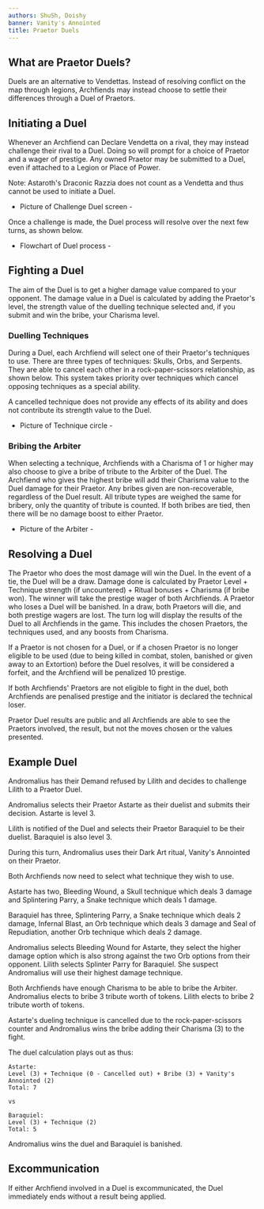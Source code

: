 ```yaml
---
authors: ShuSh, Doishy
banner: Vanity's Annointed
title: Praetor Duels
---
```


## What are Praetor Duels?

Duels are an alternative to Vendettas. Instead of resolving conflict on the map
through legions, Archfiends may instead choose to settle their differences
through a Duel of Praetors.

## Initiating a Duel

Whenever an Archfiend can Declare Vendetta on a rival, they may instead
challenge their rival to a Duel. Doing so will prompt for a choice of Praetor
and a wager of prestige. Any owned Praetor may be submitted to a Duel, even if
attached to a Legion or Place of Power.

Note: Astaroth's Draconic Razzia does not count as a Vendetta and thus cannot
be used to initiate a Duel.

- Picture of Challenge Duel screen -

Once a challenge is made, the Duel process will resolve over the next few turns,
as shown below.

- Flowchart of Duel process -

## Fighting a Duel

The aim of the Duel is to get a higher damage value compared to your opponent.
The damage value in a Duel is calculated by adding the Praetor's level, the
strength value of the duelling technique selected and, if you submit and win the
bribe, your Charisma level.

### Duelling Techniques

During a Duel, each Archfiend will select one of their Praetor's techniques to
use. There are three types of techniques: Skulls, Orbs, and Serpents. They are
able to cancel each other in a rock-paper-scissors relationship, as shown below.
This system takes priority over techniques which cancel opposing techniques as a
special ability.

A cancelled technique does not provide any effects of its ability and does not
contribute its strength value to the Duel.

- Picture of Technique circle -

### Bribing the Arbiter

When selecting a technique, Archfiends with a Charisma of 1 or higher may also
choose to give a bribe of tribute to the Arbiter of the Duel. The Archfiend who
gives the highest bribe will add their Charisma value to the Duel damage for
their Praetor. Any bribes given are non-recoverable, regardless of the Duel
result. All tribute types are weighed the same for bribery, only the quantity of
tribute is counted. If both bribes are tied, then there will be no damage boost
to either Praetor.

 - Picture of the Arbiter - 

## Resolving a Duel

The Praetor who does the most damage will win the Duel. In the event of a tie,
the Duel will be a draw. Damage done is calculated by Praetor Level + Technique
strength (if uncountered) + Ritual bonuses + Charisma (if bribe won). The
winner will take the prestige wager of both Archfiends. A Praetor who loses a
Duel will be banished. In a draw, both Praetors will die, and both prestige
wagers are lost. The turn log will display the results of the Duel to all
Archfiends in the game. This includes the chosen Praetors, the techniques used,
and any boosts from Charisma.

If a Praetor is not chosen for a Duel, or if a chosen Praetor is no longer
eligible to be used (due to being killed in combat, stolen, banished or given
away to an Extortion) before the Duel resolves, it will be considered a forfeit,
and the Archfiend will be penalized 10 prestige.

If both Archfiends' Praetors are not eligible to fight in the duel, both
Archfiends are penalised prestige and the initiator is declared the technical
loser.

Praetor Duel results are public and all Archfiends are able to see the Praetors
involved, the result, but not the moves chosen or the values presented.

## Example Duel

Andromalius has their Demand refused by Lilith and decides to challenge Lilith
to a Praetor Duel.

Andromalius selects their Praetor Astarte as their duelist and submits their
decision. Astarte is level 3.

Lilith is notified of the Duel and selects their Praetor Baraquiel to be their
duelist. Baraquiel is also level 3.

During this turn, Andromalius uses their Dark Art ritual, Vanity's Annointed
on their Praetor.

Both Archfiends now need to select what technique they wish to use.

Astarte has two, Bleeding Wound, a Skull technique which deals 3 damage and
Splintering Parry, a Snake technique which deals 1 damage.

Baraquiel has three, Splintering Parry, a Snake technique which deals 2 damage,
Infernal Blast, an Orb technique which deals 3 damage and Seal of Repudiation,
another Orb technique which deals 2 damage.

Andromalius selects Bleeding Wound for Astarte, they select the higher damage
option which is also strong against the two Orb options from their opponent.
Lilith selects Splinter Parry for Baraquiel. She suspect Andromalius will use
their highest damage technique.

Both Archfiends have enough Charisma to be able to bribe the Arbiter.
Andromalius elects to bribe 3 tribute worth of tokens. Lilith elects to bribe 2
tribute worth of tokens.

Astarte's dueling technique is cancelled due to the rock-paper-scissors counter
and Andromalius wins the bribe adding their Charisma (3) to the fight.

The duel calculation plays out as thus:

```
Astarte:
Level (3) + Technique (0 - Cancelled out) + Bribe (3) + Vanity's Annointed (2)
Total: 7

vs

Baraquiel:
Level (3) + Technique (2)
Total: 5

```

Andromalius wins the duel and Baraquiel is banished.

## Excommunication

If either Archfiend involved in a Duel is excommunicated, the Duel immediately
ends without a result being applied.
